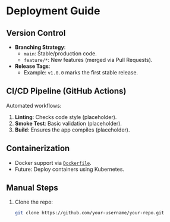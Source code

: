 # Deployment Guide

## Version Control
- **Branching Strategy**:  
  - `main`: Stable/production code.  
  - `feature/*`: New features (merged via Pull Requests).  
- **Release Tags**:  
  - Example: `v1.0.0` marks the first stable release.  

## CI/CD Pipeline (GitHub Actions)
Automated workflows:
1. **Linting**: Checks code style (placeholder).  
2. **Smoke Test**: Basic validation (placeholder).  
3. **Build**: Ensures the app compiles (placeholder).  

## Containerization
- Docker support via [`Dockerfile`](./Dockerfile).  
- Future: Deploy containers using Kubernetes.  

## Manual Steps
1. Clone the repo:  
   ```bash
   git clone https://github.com/your-username/your-repo.git
